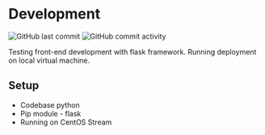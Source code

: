 # Development
![GitHub last commit](https://img.shields.io/github/last-commit/ahmad-buhari/python-basics)
![GitHub commit activity](https://img.shields.io/github/commit-activity/m/ahmad-buhari/python-basics) 

Testing front-end development with flask framework. Running deployment on local virtual machine.

## Setup
- Codebase python
- Pip module - flask
- Running on CentOS Stream